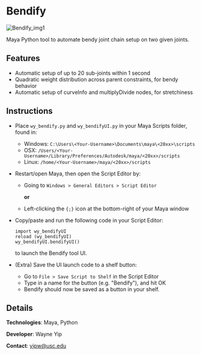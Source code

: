 # Bendify
![Bendify_img1](https://i.imgur.com/x36FFWO.gif?)

Maya Python tool to automate bendy joint chain setup on two given joints.

## Features
- Automatic setup of up to 20 sub-joints within 1 second
- Quadratic weight distribution across parent constraints, for bendy behavior
- Automatic setup of curveInfo and multiplyDivide nodes, for stretchiness

## Instructions

- Place `wy_bendify.py` and `wy_bendifyUI.py` in your Maya Scripts folder, found in:
    - Windows: `C:\Users\<Your-Username>\Documents\maya\<20xx>\scripts`
    - OSX: `/Users/<Your-Username>/Library/Preferences/Autodesk/maya/<20xx>/scripts`
    - Linux: `/home/<Your-Username>/maya/<20xx>/scripts`
- Restart/open Maya, then open the Script Editor by:
	- Going to `Windows > General Editors > Script Editor`

		**or**
	- Left-clicking the `{;}` icon at the bottom-right of your Maya window
- Copy/paste and run the following code in your Script Editor:

	```
	import wy_bendifyUI
	reload (wy_bendifyUI)
	wy_bendifyUI.bendifyUI()
	```
	to launch the Bendify tool UI.

- (Extra) Save the UI launch code to a shelf button:
	- Go to `File > Save Script to Shelf` in the Script Editor
	- Type in a name for the button (e.g. "Bendify"), and hit OK
	- Bendify should now be saved as a button in your shelf.

## Details

**Technologies**: Maya, Python

**Developer**: Wayne Yip

**Contact**: yipw@usc.edu

